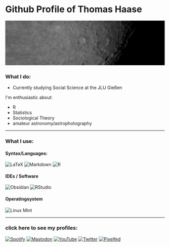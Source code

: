 
  
# Github Profile of Thomas Haase

  ![Mond](resources/wasserkuppe_moon_banner.jpg)
 <!--  ![Bild nicht gefunden: my-best-picture-of-the-orion-nebula.svg](resources/my-best-picture-of-the-orion-nebula.svg "Bild nicht gefunden: my-best-picture-of-the-orion-nebula.svg") -->

### What I do:
- Currently studying Social Science at the JLU Gießen

I'm enthusiastic about:
- R
- Statistics
- Sociological Theory
- amateur astronomy/astrophotography  
-------

### What I use:
#### Syntax/Languages:
![LaTeX](https://img.shields.io/badge/latex-%23008080.svg?style=for-the-badge&logo=latex&logoColor=white)  ![Markdown](https://img.shields.io/badge/markdown-%23000000.svg?style=for-the-badge&logo=markdown&logoColor=white)  ![R](https://img.shields.io/badge/r-%23276DC3.svg?style=for-the-badge&logo=r&logoColor=white) 

#### IDEs / Software
![Obsidian](https://img.shields.io/badge/Obsidian-%23483699.svg?style=for-the-badge&logo=obsidian&logoColor=white) ![RStudio](https://img.shields.io/badge/RStudio-4285F4?style=for-the-badge&logo=rstudio&logoColor=white) 

#### Operatingsystem
![Linux Mint](https://img.shields.io/badge/Linux%20Mint-87CF3E?style=for-the-badge&logo=Linux%20Mint&logoColor=white)  

-------
### click here to see my profiles:
[![Spotify](https://img.shields.io/badge/Spotify-1ED760?style=for-the-badge&logo=spotify&logoColor=white)](https://open.spotify.com/user/kvqz88xd4goy62kojjy507veu)  [![Mastodon](https://img.shields.io/badge/-MASTODON-%232B90D9?style=for-the-badge&logo=mastodon&logoColor=white)](https://social.tchncs.de/@thhaase)  [![YouTube](https://img.shields.io/badge/YouTube-%23FF0000.svg?style=for-the-badge&logo=YouTube&logoColor=white)](https://www.youtube.com/@thhaase-soz)  [![Twitter](https://img.shields.io/badge/Twitter-%231DA1F2.svg?style=for-the-badge&logo=Twitter&logoColor=white)](https://twitter.com/thhaase_)  [![Pixelfed](https://pixelfed.de/img/pixelfed-icon-color.svg)](https://pixelfed.de/sythoz)
